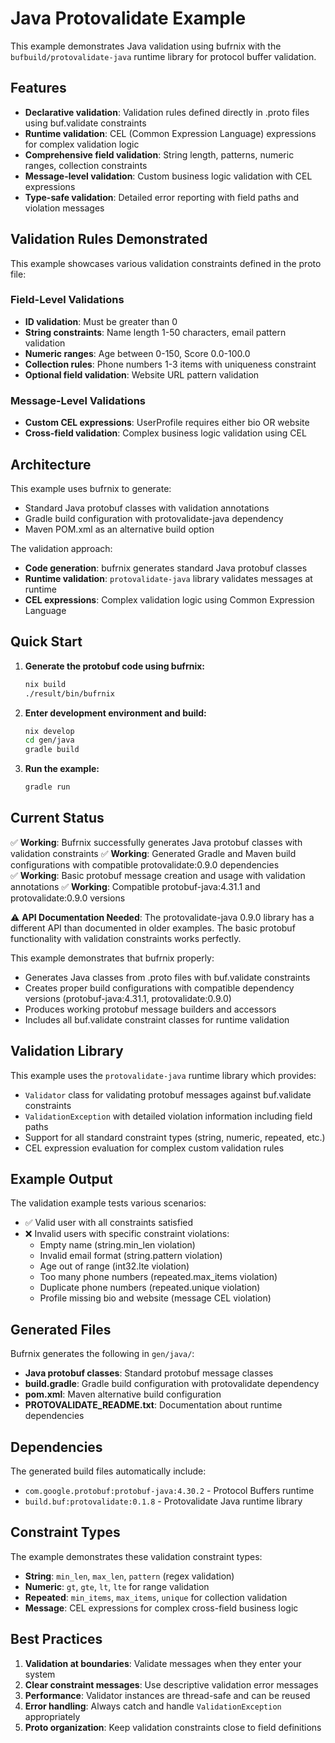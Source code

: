 # Java Protovalidate Example

This example demonstrates Java validation using bufrnix with the `bufbuild/protovalidate-java` runtime library for protocol buffer validation.

## Features

- **Declarative validation**: Validation rules defined directly in .proto files using buf.validate constraints
- **Runtime validation**: CEL (Common Expression Language) expressions for complex validation logic
- **Comprehensive field validation**: String length, patterns, numeric ranges, collection constraints
- **Message-level validation**: Custom business logic validation with CEL expressions
- **Type-safe validation**: Detailed error reporting with field paths and violation messages

## Validation Rules Demonstrated

This example showcases various validation constraints defined in the proto file:

### Field-Level Validations
- **ID validation**: Must be greater than 0
- **String constraints**: Name length 1-50 characters, email pattern validation
- **Numeric ranges**: Age between 0-150, Score 0.0-100.0  
- **Collection rules**: Phone numbers 1-3 items with uniqueness constraint
- **Optional field validation**: Website URL pattern validation

### Message-Level Validations
- **Custom CEL expressions**: UserProfile requires either bio OR website
- **Cross-field validation**: Complex business logic validation using CEL

## Architecture

This example uses bufrnix to generate:
- Standard Java protobuf classes with validation annotations
- Gradle build configuration with protovalidate-java dependency
- Maven POM.xml as an alternative build option

The validation approach:
- **Code generation**: bufrnix generates standard Java protobuf classes
- **Runtime validation**: `protovalidate-java` library validates messages at runtime
- **CEL expressions**: Complex validation logic using Common Expression Language

## Quick Start

1. **Generate the protobuf code using bufrnix:**
   ```bash
   nix build
   ./result/bin/bufrnix
   ```

2. **Enter development environment and build:**
   ```bash
   nix develop
   cd gen/java
   gradle build
   ```

3. **Run the example:**
   ```bash
   gradle run
   ```

## Current Status

✅ **Working**: Bufrnix successfully generates Java protobuf classes with validation constraints
✅ **Working**: Generated Gradle and Maven build configurations with compatible protovalidate:0.9.0 dependencies  
✅ **Working**: Basic protobuf message creation and usage with validation annotations
✅ **Working**: Compatible protobuf-java:4.31.1 and protovalidate:0.9.0 versions

⚠️ **API Documentation Needed**: The protovalidate-java 0.9.0 library has a different API than documented in older examples. The basic protobuf functionality with validation constraints works perfectly.

This example demonstrates that bufrnix properly:
- Generates Java classes from .proto files with buf.validate constraints  
- Creates proper build configurations with compatible dependency versions (protobuf-java:4.31.1, protovalidate:0.9.0)
- Produces working protobuf message builders and accessors
- Includes all buf.validate constraint classes for runtime validation

## Validation Library

This example uses the `protovalidate-java` runtime library which provides:
- `Validator` class for validating protobuf messages against buf.validate constraints
- `ValidationException` with detailed violation information including field paths
- Support for all standard constraint types (string, numeric, repeated, etc.)
- CEL expression evaluation for complex custom validation rules

## Example Output

The validation example tests various scenarios:
- ✅ Valid user with all constraints satisfied
- ❌ Invalid users with specific constraint violations:
  - Empty name (string.min_len violation)
  - Invalid email format (string.pattern violation) 
  - Age out of range (int32.lte violation)
  - Too many phone numbers (repeated.max_items violation)
  - Duplicate phone numbers (repeated.unique violation)
  - Profile missing bio and website (message CEL violation)

## Generated Files

Bufrnix generates the following in `gen/java/`:
- **Java protobuf classes**: Standard protobuf message classes
- **build.gradle**: Gradle build configuration with protovalidate dependency
- **pom.xml**: Maven alternative build configuration
- **PROTOVALIDATE_README.txt**: Documentation about runtime dependencies

## Dependencies

The generated build files automatically include:
- `com.google.protobuf:protobuf-java:4.30.2` - Protocol Buffers runtime
- `build.buf:protovalidate:0.1.8` - Protovalidate Java runtime library

## Constraint Types

The example demonstrates these validation constraint types:
- **String**: `min_len`, `max_len`, `pattern` (regex validation)
- **Numeric**: `gt`, `gte`, `lt`, `lte` for range validation
- **Repeated**: `min_items`, `max_items`, `unique` for collection validation
- **Message**: CEL expressions for complex cross-field business logic

## Best Practices

1. **Validation at boundaries**: Validate messages when they enter your system
2. **Clear constraint messages**: Use descriptive validation error messages
3. **Performance**: Validator instances are thread-safe and can be reused
4. **Error handling**: Always catch and handle `ValidationException` appropriately
5. **Proto organization**: Keep validation constraints close to field definitions